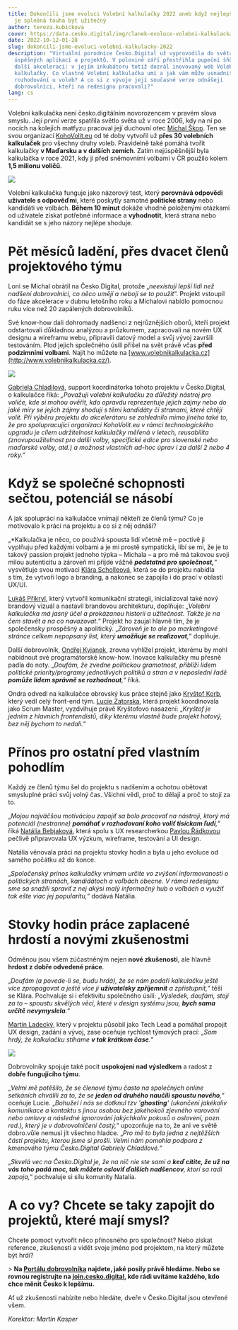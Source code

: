 ```yaml
---
title: Dokončili jsme evoluci Volební kalkulačky 2022 aneb když nejlepší odměnou
  je splněná touha být užitečný
author: tereza.kubickova
cover: https://data.cesko.digital/img/clanek-evoluce-volebni-kalkulacka/cover.png
date: 2022-10-12-01-28
slug: dokoncili-jsme-evoluci-volebni-kalkulacky-2022
description: "Virtuální porodnice Česko.Digital už vyprovodila do světa řadu
  úspěšných aplikací a projektů. V polovině září přestřihla pupeční šňůru své
  další akceleraci: v jejím inkubátoru totiž dozrál inovovaný web Volební
  kalkulačky. Co vlastně Volební kalkulačka umí a jak vám může usnadnit
  rozhodování u voleb? A co si z vývoje její současné verze odnášejí
  dobrovolníci, kteří na redesignu pracovali?"
lang: cs
---
```

Volební kalkulačka není česko.digitálním novorozencem v pravém slova smyslu. Její první verze spatřila světlo světa už v roce 2006, kdy na ní po nocích na kolejích matfyzu pracoval její duchovní otec [Michal Škop](https://www.linkedin.com/in/skopmichal/). Ten se svou organizací [KohoVolit.eu](http://kohovolit.eu/) od té doby vytvořil už **přes 30 volebních kalkulaček** pro všechny druhy voleb. Pravidelně také pomáhá tvořit kalkulačky **v Maďarsku a v dalších zemích**. Zatím nejúspěšnější byla kalkulačka v roce 2021, kdy ji před sněmovními volbami v ČR použilo kolem **1,5 milionu voličů**.

![](http://data.cesko.digital/img/clanek-evoluce-volebni-kalkulacka/1.png)

Volební kalkulačka funguje jako názorový test, který **porovnává odpovědi uživatele s odpověďmi**, které poskytly samotné **politické strany** nebo kandidáti ve volbách. **Během 10 minut** dokáže vhodně položenými otázkami od uživatele získat potřebné informace a **vyhodnotit**, která strana nebo kandidát se s jeho názory nejlépe shoduje.

# Pět měsíců ladění, přes dvacet členů projektového týmu

Loni se Michal obrátil na Česko.Digital, protože „*neexistují lepší lidi než nadšení dobrovolníci, co něco umějí a nebojí se to použít*“. Projekt vstoupil do fáze akcelerace v dubnu letošního roku a Michalovi nabídlo pomocnou ruku více než 20 zapálených dobrovolníků.

Své know-how dali dohromady nadšenci z nejrůznějších oborů, kteří projekt odstartovali důkladnou analýzou a průzkumem, zapracovali na novém UX designu a wireframu webu, připravili datový model a svůj vývoj završili testováním. Plod jejich společného úsilí přišel na svět právě včas **před podzimními volbami**. Najít ho můžete na [www.volebnikalkulacka.cz](http://www.volebnikalkulacka.cz/).

![](https://data.cesko.digital/img/clanek-evoluce-volebni-kalkulacka/2.png)

[Gabriela Chladilová](https://www.linkedin.com/in/gabriela-chladilov%C3%A1-91ab8b52/), support koordinátorka tohoto projektu v Česko.Digital, o kalkulačce říká: *„Považuji volební kalkulačku za důležitý nástroj pro voliče, kde si mohou ověřit, kdo opravdu reprezentuje jejich zájmy nebo do jaké míry se jejich zájmy shodují s těmi kandidáty či stranami, které chtějí volit. Při výběru projektu do akcelerátoru se zohlednilo mimo jiného také to, že pro spolupracující organizaci KohoVolit.eu v rámci technologického upgradu je cílem udržitelnost kalkulačky měřená v letech, reusabilita (znovupoužitelnost pro další volby, specifické edice pro slovenské nebo maďarské volby, atd.) a možnost vlastních ad-hoc úprav i za další 2 nebo 4 roky.*“ 

# Když se společné schopnosti sečtou, potenciál se násobí

A jak spolupráci na kalkulačce vnímají někteří ze členů týmu? Co je motivovalo k práci na projektu a co si z něj odnáší?

„*Kalkulačka je něco, co používá spousta lidí včetně mě – poctivě ji vyplňuju před každými volbami a je mi prostě sympatická, líbí se mi, že je to takový passion projekt jednoho týpka – Michala – a pro mě má takovou svoji milou autenticitu a zároveň mi přijde vážně ***podstatná pro společnost,***“ vysvětluje svou motivaci [Klára Scholleová](https://www.linkedin.com/in/klara-scholleova/), která se do projektu nabídla s tím, že vytvoří logo a branding, a nakonec se zapojila i do prací v oblasti UX/UI.

[Lukáš Přikryl](https://www.linkedin.com/in/lukasprikryl/), který vytvořil komunikační strategii, inicializoval také nový brandový vizuál a nastavil brandovou architekturu, doplňuje: „*Volební kalkulačka má jasný účel a prokázanou historii a užitečnost. Takže je na čem stavět a na co navazovat.*“ Projekt ho zaujal hlavně tím, že je společensky prospěšný a apolitický. „*Zároveň je to ale po marketingové stránce celkem nepopsaný list, který **umožňuje se realizovat**,*“ doplňuje.

Další dobrovolník, [Ondřej Kyjanek](https://www.linkedin.com/in/ondrej-kyjanek-b24832a3/), zrovna vyhlížel projekt, kterému by mohl nabídnout své programátorské know-how. Inovace kalkulačky mu přesně padla do noty. „*Doufám, že zvedne politickou gramotnost, přiblíží lidem politické priority/programy jednotlivých politiků a stran a v neposlední řadě **pomůže lidem správně se rozhodnout**,*“ říká.

Ondra odvedl na kalkulačce obrovský kus práce stejně jako [Kryštof Korb](https://www.linkedin.com/in/krystofk/), který vedl celý front-end tým. [Lucie Zatorska](https://www.linkedin.com/in/lucie-zatorska-81714350/), která projekt koordinovala jako Scrum Master, vyzdvihuje právě Kryštofovo nasazení: „*Kryštof je jedním z hlavních frontendistů, díky kterému vlastně bude projekt hotový, bez něj bychom to nedali.*“

# Přínos pro ostatní před vlastním pohodlím

Každý ze členů týmu šel do projektu s nadšením a ochotou obětovat smysluplné práci svůj volný čas. Všichni vědí, proč to dělají a proč to stojí za to.

„*Mojou najväčšou motiváciou zapojiť sa bolo pracovať na nástroji, ktorý má potenciál (nestranne) **pomáhať v rozhodovaní koho voliť tisíckam ľudí**,*“ říká [Natália Bebjaková](https://www.linkedin.com/in/natalia-bebjakova/), která spolu s UX researcherkou [Pavlou Řádkovou](https://www.linkedin.com/in/pavla-radkova/) pečlivě připravovala UX výzkum, wireframe, testování a UI design.

Natália věnovala práci na projektu stovky hodin a byla u jeho evoluce od samého počátku až do konce.

„*Spoločenský prínos kalkulačky vnímam určite vo zvýšení informovanosti o politických stranách, kandidátoch a voľbách obecne. V rámci redesignu sme sa snažili spraviť z nej akýsi malý informačný hub o voľbách a využiť tak ešte viac jej popularitu,*“ dodává Natália.

# Stovky hodin práce zaplacené hrdostí a novými zkušenostmi

Odměnou jsou všem zúčastněným nejen **nové zkušenosti**, ale hlavně **hrdost z dobře odvedené práce**.

„*Doufám (a povede-li se, budu hrdá), že se nám podaří kalkulačku ještě více zpropagovat a ještě více ji **uživatelsky zpříjemnit** a zpřístupnit,*“ těší se Klára. Pochvaluje si i efektivitu společného úsilí: „*Výsledek, doufám, stojí za to – spoustu skvělých věcí, které v design systému jsou, **bych sama určitě nevymyslela**.*“

[Martin Ladecký](https://www.linkedin.com/in/martin-ladeck%C3%BD-9366ba5/), který v projektu působil jako Tech Lead a pomáhal propojit UX design, zadání a vývoj, zase oceňuje rychlost týmových prací: „*Som hrdý, že kalkulačku stíhame **v tak krátkom čase**.*“

![](https://data.cesko.digital/img/clanek-evoluce-volebni-kalkulacka/3.png)

Dobrovolníky spojuje také pocit **uspokojení nad výsledkem** a radost z **dobře fungujícího týmu**.

„*Velmi mě potěšilo, že se členové týmu často na společných online setkáních chválili za to, že se **jeden od druhého naučili spoustu nového**,*“ oceňuje Lucie. „*Bohužel i nás se dotknul tzv '**ghosting**' (ukončení jakékoliv komunikace a kontaktu s jinou osobou bez jakéhokoli zjevného varování nebo omluvy a následné ignorování jakýchkoliv pokusů o oslovení, pozn. red.), který je v dobrovolničení častý,*“ upozorňuje na to, že ani ve světě dobro.vůle nemusí jít všechno hladce. „*Pro mě to byla jedna z nejtěžších částí projektu, kterou jsme si prošli. Velmi nám pomohla podpora z kmenového týmu Česko.Digital Gabriely Chladilové.*“

„*Skvelá vec na Česko.Digital je, že na nič nie ste sami a **keď cítite, že už na vás toho padá moc, tak môžete osloviť ďalších nadšencov**, ktorí sa radi zapoja,*“ pochvaluje si sílu komunity Natalia.

# A co vy? Chcete se taky zapojit do projektů, které mají smysl? 

Chcete pomoct vytvořit něco přínosného pro společnost? Nebo získat reference, zkušenosti a vidět svoje jméno pod projektem, na který můžete být hrdí?

\> **Na [Portálu dobrovolníka](https://cesko.digital/dashboard) najdete, jaké posily právě hledáme. Nebo se rovnou registrujte na [join.cesko.digital](http://join.cesko.digital/), kde rádi uvítáme každého, kdo chce měnit Česko k lepšímu.**

Ať už zkušenosti nabízíte nebo hledáte, dveře v Česko.Digital jsou otevřené všem.

*Korektor: Martin Kasper*